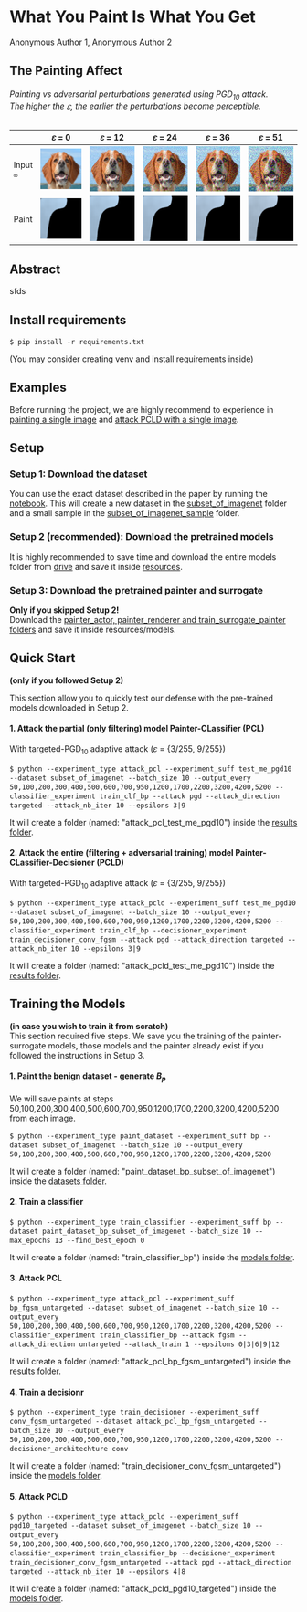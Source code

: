 # What You Paint Is What You Get
Anonymous Author 1, Anonymous Author 2

## The Painting Affect
###### Painting vs adversarial perturbations generated using PGD<sub>10</sub> attack.<br>The higher the 𝜀, the earlier the perturbations become perceptible.
|               |                                        𝜀 = 0                                        |                                       𝜀 = 12                                        |                                        𝜀 = 24                                        |                                        𝜀 = 36                                        |                                        𝜀 = 51                                        |
|---------------|:------------------------------------------------------------------------------------:|:------------------------------------------------------------------------------------:|:-------------------------------------------------------------------------------------:|:-------------------------------------------------------------------------------------:|:-------------------------------------------------------------------------------------:|
| Input <br>`∞` | ![Image](./examples/drawing_process_example/original_n02101388_21983/eps_0.png) | ![Image](./examples/drawing_process_example/original_n02101388_21983/eps_12.png) | ![Image](./examples/drawing_process_example/original_n02101388_21983/eps_24.png) | ![Image](./examples/drawing_process_example/original_n02101388_21983/eps_36.png) | ![Image](./examples/drawing_process_example/original_n02101388_21983/eps_51.png) |
| Paint         |   ![Demo](./examples/drawing_process_example/demos_n02101388_21983/eps_0.gif)   |  ![Demo](./examples/drawing_process_example/demos_n02101388_21983/eps_12.gif)   |   ![Demo](./examples/drawing_process_example/demos_n02101388_21983/eps_24.gif)   |   ![Demo](./examples/drawing_process_example/demos_n02101388_21983/eps_36.gif)   |   ![Demo](./examples/drawing_process_example/demos_n02101388_21983/eps_51.gif)   |

## Abstract
sfds


## Install requirements
```
$ pip install -r requirements.txt
```
(You may consider creating venv and install requirements inside)

## Examples
Before running the project, we are highly recommend to experience in [painting a single image](examples%2FPainting.ipynb) and [attack PCLD with a single image](examples%2FPCLD%20BPDA%20Attack%20with%20Single%20Image.ipynb).

## Setup
### Setup 1: Download the dataset
You can use the exact dataset described in the paper by running the [notebook](resources%2FGet%20Subset%20of%20ImageNet%20we%20Used%20in%20Paper.ipynb). This will create a new dataset in the [subset_of_imagenet](resources%2Fdatasets%2Fsubset_of_imagenet) folder and a small sample in the [subset_of_imagenet_sample](resources%2Fdatasets%2Fsubset_of_imagenet_sample) folder.
####

### Setup 2 (recommended): Download the pretrained models
It is highly recommended to save time and download the entire models folder from [drive](https://drive.google.com/drive/folders/1wydFD78BNzktSY162IYZ5AJMrPE2O43D?usp=drive_link) and save it inside [resources](resources).
####

### Setup 3: Download the pretrained painter and surrogate
**Only if you skipped Setup 2!**
<br>Download the [painter_actor, painter_renderer and train_surrogate_painter folders](https://drive.google.com/drive/folders/1fc92MaQkY5ZzTykcn-TPmnXRb1uEVijI?usp=drive_link) and save it inside resources/models.



## Quick Start 
**(only if you followed Setup 2)**<br>

This section allow you to quickly test our defense with the pre-trained models downloaded in Setup 2.
#### 1. Attack the partial (only filtering) model Painter-CLassifier (PCL)
With targeted-PGD<sub>10</sub> adaptive attack (𝜀 = {3/255, 9/255})
```
$ python --experiment_type attack_pcl --experiment_suff test_me_pgd10 --dataset subset_of_imagenet --batch_size 10 --output_every 50,100,200,300,400,500,600,700,950,1200,1700,2200,3200,4200,5200 --classifier_experiment train_clf_bp --attack pgd --attack_direction targeted --attack_nb_iter 10 --epsilons 3|9
```
It will create a folder (named: "attack_pcl_test_me_pgd10") inside the [results folder](resources%2Fresults).

#### 2. Attack the entire (filtering + adversarial training) model Painter-CLassifier-Decisioner (PCLD) 
With targeted-PGD<sub>10</sub> adaptive attack (𝜀 = {3/255, 9/255})
```
$ python --experiment_type attack_pcld --experiment_suff test_me_pgd10 --dataset subset_of_imagenet --batch_size 10 --output_every 50,100,200,300,400,500,600,700,950,1200,1700,2200,3200,4200,5200 --classifier_experiment train_clf_bp --decisioner_experiment train_decisioner_conv_fgsm --attack pgd --attack_direction targeted --attack_nb_iter 10 --epsilons 3|9
```
It will create a folder (named: "attack_pcld_test_me_pgd10") inside the [results folder](resources%2Fresults).



## Training the Models
**(in case you wish to train it from scratch)**<br>
This section required five steps.
We save you the training of the painter-surrogate models, those models and the painter already exist if you followed the instructions in Setup 3.

#### 1. Paint the benign dataset - generate _B<sub>p_
We will save paints at steps 50,100,200,300,400,500,600,700,950,1200,1700,2200,3200,4200,5200 from each image.
```
$ python --experiment_type paint_dataset --experiment_suff bp --dataset subset_of_imagenet --batch_size 10 --output_every 50,100,200,300,400,500,600,700,950,1200,1700,2200,3200,4200,5200
```
It will create a folder (named: "paint_dataset_bp_subset_of_imagenet") inside the [datasets folder](resources%2Fdatasets).

#### 2. Train a classifier
```
$ python --experiment_type train_classifier --experiment_suff bp --dataset paint_dataset_bp_subset_of_imagenet --batch_size 10 --max_epochs 13 --find_best_epoch 0
```
It will create a folder (named: "train_classifier_bp") inside the [models folder](resources%2Fmodels).

#### 3. Attack PCL
```
$ python --experiment_type attack_pcl --experiment_suff bp_fgsm_untargeted --dataset subset_of_imagenet --batch_size 10 --output_every 50,100,200,300,400,500,600,700,950,1200,1700,2200,3200,4200,5200 --classifier_experiment train_classifier_bp --attack fgsm --attack_direction untargeted --attack_train 1 --epsilons 0|3|6|9|12
```
It will create a folder (named: "attack_pcl_bp_fgsm_untargeted") inside the [results folder](resources%2Fresults).

#### 4. Train a decisionr
```
$ python --experiment_type train_decisioner --experiment_suff conv_fgsm_untargeted --dataset attack_pcl_bp_fgsm_untargeted --batch_size 10 --output_every 50,100,200,300,400,500,600,700,950,1200,1700,2200,3200,4200,5200 --decisioner_architechture conv
```
It will create a folder (named: "train_decisioner_conv_fgsm_untargeted") inside the [models folder](resources%2Fmodels).

#### 5. Attack PCLD
```
$ python --experiment_type attack_pcld --experiment_suff pgd10_targeted --dataset subset_of_imagenet --batch_size 10 --output_every 50,100,200,300,400,500,600,700,950,1200,1700,2200,3200,4200,5200 --classifier_experiment train_classifier_bp --decisioner_experiment train_decisioner_conv_fgsm_untargeted --attack pgd --attack_direction targeted --attack_nb_iter 10 --epsilons 4|8
```
It will create a folder (named: "attack_pcld_pgd10_targeted") inside the [models folder](resources%2Fmodels).

